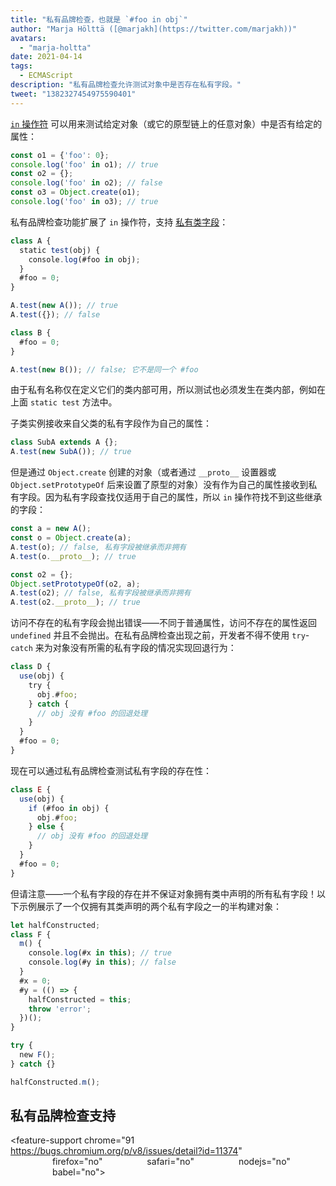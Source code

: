 ```yaml
---
title: "私有品牌检查，也就是 `#foo in obj`"
author: "Marja Hölttä ([@marjakh](https://twitter.com/marjakh))"
avatars:
  - "marja-holtta"
date: 2021-04-14
tags:
  - ECMAScript
description: "私有品牌检查允许测试对象中是否存在私有字段。"
tweet: "1382327454975590401"
---
```


[`in` 操作符](https://developer.mozilla.org/en-US/docs/Web/JavaScript/Reference/Operators/in) 可以用来测试给定对象（或它的原型链上的任意对象）中是否有给定的属性：

```javascript
const o1 = {'foo': 0};
console.log('foo' in o1); // true
const o2 = {};
console.log('foo' in o2); // false
const o3 = Object.create(o1);
console.log('foo' in o3); // true
```

私有品牌检查功能扩展了 `in` 操作符，支持 [私有类字段](https://v8.dev/features/class-fields#private-class-fields)：

```javascript
class A {
  static test(obj) {
    console.log(#foo in obj);
  }
  #foo = 0;
}

A.test(new A()); // true
A.test({}); // false

class B {
  #foo = 0;
}

A.test(new B()); // false; 它不是同一个 #foo
```

由于私有名称仅在定义它们的类内部可用，所以测试也必须发生在类内部，例如在上面 `static test` 方法中。

子类实例接收来自父类的私有字段作为自己的属性：

```javascript
class SubA extends A {};
A.test(new SubA()); // true
```

但是通过 `Object.create` 创建的对象（或者通过 `__proto__` 设置器或 `Object.setPrototypeOf` 后来设置了原型的对象）没有作为自己的属性接收到私有字段。因为私有字段查找仅适用于自己的属性，所以 `in` 操作符找不到这些继承的字段：

<!--truncate-->
```javascript
const a = new A();
const o = Object.create(a);
A.test(o); // false, 私有字段被继承而非拥有
A.test(o.__proto__); // true

const o2 = {};
Object.setPrototypeOf(o2, a);
A.test(o2); // false, 私有字段被继承而非拥有
A.test(o2.__proto__); // true
```

访问不存在的私有字段会抛出错误——不同于普通属性，访问不存在的属性返回 `undefined` 并且不会抛出。在私有品牌检查出现之前，开发者不得不使用 `try`-`catch` 来为对象没有所需的私有字段的情况实现回退行为：

```javascript
class D {
  use(obj) {
    try {
      obj.#foo;
    } catch {
      // obj 没有 #foo 的回退处理
    }
  }
  #foo = 0;
}
```

现在可以通过私有品牌检查测试私有字段的存在性：

```javascript
class E {
  use(obj) {
    if (#foo in obj) {
      obj.#foo;
    } else {
      // obj 没有 #foo 的回退处理
    }
  }
  #foo = 0;
}
```

但请注意——一个私有字段的存在并不保证对象拥有类中声明的所有私有字段！以下示例展示了一个仅拥有其类声明的两个私有字段之一的半构建对象：

```javascript
let halfConstructed;
class F {
  m() {
    console.log(#x in this); // true
    console.log(#y in this); // false
  }
  #x = 0;
  #y = (() => {
    halfConstructed = this;
    throw 'error';
  })();
}

try {
  new F();
} catch {}

halfConstructed.m();
```

## 私有品牌检查支持

<feature-support chrome="91 https://bugs.chromium.org/p/v8/issues/detail?id=11374"
                 firefox="no"
                 safari="no"
                 nodejs="no"
                 babel="no"></feature-support>
